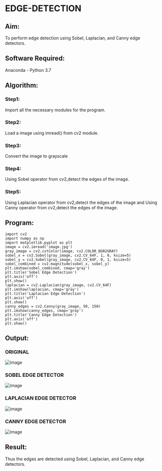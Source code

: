 # EDGE-DETECTION
## Aim:
To perform edge detection using Sobel, Laplacian, and Canny edge detectors.

## Software Required:
Anaconda - Python 3.7
## Algorithm:
### Step1:
Import all the necessary modules for the program.

### Step2:
Load a image using imread() from cv2 module.

### Step3:
Convert the image to grayscale

### Step4:
Using Sobel operator from cv2,detect the edges of the image.

### Step5:

Using Laplacian operator from cv2,detect the edges of the image and Using Canny operator from cv2,detect the edges of the image.
## Program:
```
import cv2
import numpy as np
import matplotlib.pyplot as plt
image = cv2.imread('image.jpg')  
gray_image = cv2.cvtColor(image, cv2.COLOR_BGR2GRAY)
sobel_x = cv2.Sobel(gray_image, cv2.CV_64F, 1, 0, ksize=5) 
sobel_y = cv2.Sobel(gray_image, cv2.CV_64F, 0, 1, ksize=5)
sobel_combined = cv2.magnitude(sobel_x, sobel_y)
plt.imshow(sobel_combined, cmap='gray')
plt.title('Sobel Edge Detection')
plt.axis('off')
plt.show()
laplacian = cv2.Laplacian(gray_image, cv2.CV_64F)
plt.imshow(laplacian, cmap='gray')
plt.title('Laplacian Edge Detection')
plt.axis('off')
plt.show()
canny_edges = cv2.Canny(gray_image, 50, 150)
plt.imshow(canny_edges, cmap='gray')
plt.title('Canny Edge Detection')
plt.axis('off')
plt.show()
```
## Output:
### ORIGINAL
![image](https://github.com/user-attachments/assets/0345b05a-84cd-4600-9600-9ee90c5343ab)

### SOBEL EDGE DETECTOR

![image](https://github.com/user-attachments/assets/c9c82e39-514b-4917-9fb9-8d2497dfbb04)

### LAPLACIAN EDGE DETECTOR

![image](https://github.com/user-attachments/assets/bc320315-16e1-462a-a78e-8a3a2f43dfc1)

### CANNY EDGE DETECTOR

![image](https://github.com/user-attachments/assets/a21317da-bdb5-4eae-8dd0-42e92aca475b)

## Result:
Thus the edges are detected using Sobel, Laplacian, and Canny edge detectors.

